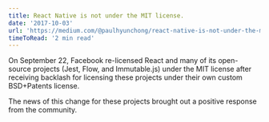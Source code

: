 ```yaml
---
title: React Native is not under the MIT license.
date: '2017-10-03'
url: 'https://medium.com/@paulhyunchong/react-native-is-not-under-the-mit-license-54308f8b26ed'
timeToRead: '2 min read'
---
```


On September 22, Facebook re-licensed React and many of its open-source projects (Jest, Flow, and Immutable.js) under the MIT license after receiving backlash for licensing these projects under their own custom BSD+Patents license.

The news of this change for these projects brought out a positive response from the community.

